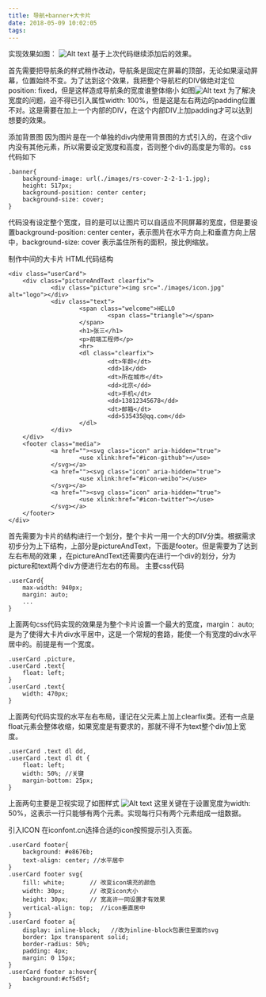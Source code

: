 ```yaml
---
title: 导航+banner+大卡片
date: 2018-05-09 10:02:05
tags:
---
```

实现效果如图：
![Alt text](https://i.loli.net/2018/05/09/5af256fd9bf4f.png)
基于上次代码继续添加后的效果。

首先需要把导航条的样式稍作改动，导航条是固定在屏幕的顶部，无论如果滚动屏幕，位置始终不变。为了达到这个效果，我把整个导航栏的DIV做绝对定位position: fixed，但是这样造成导航条的宽度谁整体缩小
如图![Alt text](https://i.loli.net/2018/05/09/5af25992a7480.png)
为了解决宽度的问题，迫不得已引入属性width: 100%，但是这是左右两边的padding位置不对。这是需要在加上一个内部的DIV，在这个内部DIV上加padding才可以达到想要的效果。

添加背景图
因为图片是在一个单独的div内使用背景图的方式引入的，在这个div内没有其他元素，所以需要设定宽度和高度，否则整个div的高度是为零的。css代码如下
```
.banner{
	background-image: url(./images/rs-cover-2-2-1-1.jpg);
	height: 517px;
	background-position: center center;
	background-size: cover;
}
```
代码没有设定整个宽度，目的是可以让图片可以自适应不同屏幕的宽度，但是要设置background-position: center center，表示图片在水平方向上和垂直方向上居中，background-size: cover 表示盖住所有的面积，按比例缩放。

制作中间的大卡片
HTML代码结构
```
<div class="userCard">
	<div class="pictureAndText clearfix">
			<div class="picture"><img src="./images/icon.jpg" alt="logo"></div>
			<div class="text">
					<span class="welcome">HELLO
							<span class="triangle"></span>
					</span>
					<h1>张三</h1>
					<p>前端工程师</p>
					<hr>
					<dl class="clearfix">
							<dt>年龄</dt>
							<dd>18</dd>
							<dt>所在城市</dt>
							<dd>北京</dd>
							<dt>手机</dt>
							<dd>13812345678</dd>
							<dt>邮箱</dt>
							<dd>535435@qq.com</dd>
					</dl>
			</div>
	</div>
	<footer class="media">
			<a href=""><svg class="icon" aria-hidden="true">
					<use xlink:href="#icon-github"></use>
			</svg></a>
			<a href=""><svg class="icon" aria-hidden="true">
					<use xlink:href="#icon-weibo"></use>
			</svg></a>
			<a href=""><svg class="icon" aria-hidden="true">
					<use xlink:href="#icon-twitter"></use>
			</svg></a>
	</footer>
</div>
```
首先需要为卡片的结构进行一个划分，整个卡片一用一个大的DIV分类。根据需求初步分为上下结构，上部分是pictureAndText，下面是footer。但是需要为了达到左右布局的效果 ，在pictureAndText还需要内在进行一个div的划分，分为picture和text两个div方便进行左右的布局。
主要css代码
```
.userCard{
	max-width: 940px; 
	margin: auto;
	...
}
```
上面两句css代码实现的效果是为整个卡片设置一个最大的宽度，margin： auto; 是为了使得大卡片div水平居中，这是一个常规的套路，能使一个有宽度的div水平居中的。前提是有一个宽度。

```
.userCard .picture,
.userCard .text{
	float: left;
}
.userCard .text{
	width: 470px;
}
```

上面两句代码实现的水平左右布局，谨记在父元素上加上clearfix类。还有一点是float元素会整体收缩，如果宽度是有要求的，那就不得不为text整个div加上宽度。

```
.userCard .text dl dd,
.userCard .text dl dt {
	float: left;
	width: 50%; //关键
	margin-bottom: 25px;
}
```

上面两句主要是卫视实现了如图样式
![Alt text](https://i.loli.net/2018/05/09/5af2e973a0127.png)
这里关键在于设置宽度为width: 50%，这表示一行只能够有两个元素。实现每行只有两个元素组成一组数据。

引入ICON
在iconfont.cn选择合适的icon按照提示引入页面。

```
.userCard footer{
	background: #e8676b;
	text-align: center; //水平居中
}
.userCard footer svg{
	fill: white;       // 改变icon填充的颜色
	width: 30px;       // 改变icon大小
	height: 30px;      // 宽高许一同设置才有效果
	vertical-align: top;  //icon垂直居中
}
.userCard footer a{
	display: inline-block;   //改为inline-block包裹住里面的svg
	border: 1px transparent solid;
	border-radius: 50%;
	padding: 4px;
	margin: 0 15px;
}
.userCard footer a:hover{
	background:#cf5d5f;
}
```


